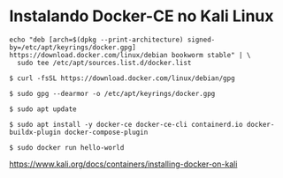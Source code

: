# Instalando Docker-CE no Kali Linux
```
echo "deb [arch=$(dpkg --print-architecture) signed-by=/etc/apt/keyrings/docker.gpg] https://download.docker.com/linux/debian bookworm stable" | \
  sudo tee /etc/apt/sources.list.d/docker.list
```
`$ curl -fsSL https://download.docker.com/linux/debian/gpg`

`$ sudo gpg --dearmor -o /etc/apt/keyrings/docker.gpg`

`$ sudo apt update`

`$ sudo apt install -y docker-ce docker-ce-cli containerd.io docker-buildx-plugin docker-compose-plugin`

`$ sudo docker run hello-world`

https://www.kali.org/docs/containers/installing-docker-on-kali
